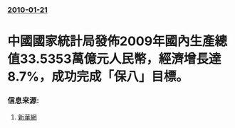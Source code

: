### [2010-01-21](/news/2010/01/21/index.md)

##### 
#  中國國家統計局發佈2009年國內生產總值33.5353萬億元人民幣，經濟增長達8.7%，成功完成「保八」目標。




### 信息来源:

1. [新華網](http://news.xinhuanet.com/fortune/2010-01/21/content_12849496.htm)
